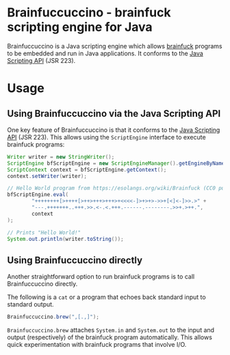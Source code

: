 # Brainfuccuccino - brainfuck scripting engine for Java

Brainfuccuccino is a Java scripting engine which allows [brainfuck][1] programs to be embedded and run in Java applications.
It conforms to the [Java Scripting API][2] (JSR 223).

# Usage

## Using Brainfuccuccino via the Java Scripting API

One key feature of Brainfuccuccino is that it conforms to the [Java Scripting API][2] (JSR 223).
This allows using the `ScriptEngine` interface to execute brainfuck programs:

```java
Writer writer = new StringWriter();
ScriptEngine bfScriptEngine = new ScriptEngineManager().getEngineByName("brainfuccucino");
ScriptContext context = bfScriptEngine.getContext();
context.setWriter(writer);

// Hello World program from https://esolangs.org/wiki/Brainfuck (CC0 public domain)
bfScriptEngine.eval(
        "++++++++[>++++[>++>+++>+++>+<<<<-]>+>+>->>+[<]<-]>>.>" +
        "---.+++++++..+++.>>.<-.<.+++.------.--------.>>+.>++.",
        context
);

// Prints "Hello World!"
System.out.println(writer.toString());
```

## Using Brainfuccuccino directly

Another straightforward option to run brainfuck programs is to call Brainfuccuccino directly.

The following is a `cat` or a program that echoes back standard input to standard output.

```java
Brainfuccuccino.brew(",[.,]");
```

`Brainfuccuccino.brew` attaches `System.in` and `System.out` to the input and output (respectively) of the brainfuck program automatically.
This allows quick experimentation with brainfuck programs that involve I/O. 


[1]: https://en.wikipedia.org/wiki/Brainfuck
[2]: https://docs.oracle.com/javase/8/docs/technotes/guides/scripting/prog_guide/api.html
